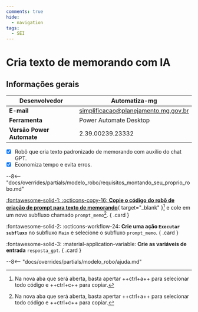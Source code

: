 ```yaml
---
comments: true
hide:
  - navigation
tags:
  - SEI
---
```


# Cria texto de memorando com IA


## Informações gerais

| **Desenvolvedor**| Automatiza-mg  |
| ----------- | ------------------------------------ |
| **E-mail**       | simplificacao@planejamento.mg.gov.br|
| **Ferramenta**    | Power Automate Desktop |
| **Versão Power Automate**    | 2.39.00239.23332 |

- [x] Robô que cria texto padronizado de memorando com auxílio do chat GPT.
- [x] Economiza tempo e evita erros.

--8<-- "docs/overrides/partials/modelo_robo/requisitos_montando_seu_proprio_robo.md"

<div class="grid" markdown>

[:fontawesome-solid-1: :octicons-copy-16: __Copie o código do robô de criação de prompt para texto de memorando__](https://raw.githubusercontent.com/automatiza-mg/biblioteca-de-robos/main/robos/site/prompt_memo.txt){ target="_blank" }[^1] e cole em um novo subfluxo chamado `prompt_memo`[^1].
{ .card }

:fontawesome-solid-2: :octicons-workflow-24: __Crie uma ação `Executar subfluxo`__ no subfluxo `Main` e selecione o subfluxo `prompt_memo`.
{ .card }

:fontawesome-solid-3: :material-application-variable: __Crie as variáveis de entrada__ `resposta_gpt`.
{ .card }

</div>

--8<-- "docs/overrides/partials/modelo_robo/ajuda.md"

[^1]: Na nova aba que será aberta, basta apertar ++ctrl+a++ para selecionar todo código e ++ctrl+c++ para copiar.
